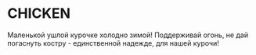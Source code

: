 # CHICKEN
Маленькой ушлой курочке холодно зимой! Поддерживай огонь, не дай погаснуть костру  - единственной надежде, для нашей курочи!

